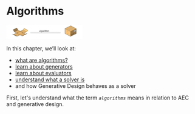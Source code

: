 # Algorithms

<img src="../../assets/deeper/algorithm.png" style="width:200px;"/>

In this chapter, we’ll look at:

* [what are algorithms?](02-01-01_what-are-algorithms.md)
* [learn about generators](02-01-02_generators.md)
* [learn about evaluators](02-01-03_evaluators.md)
* [understand what a solver is](02-01-04_solvers.md)
* and how Generative Design behaves as a solver

First, let's understand what the term *`algorithms`* means in relation to AEC and generative design.
